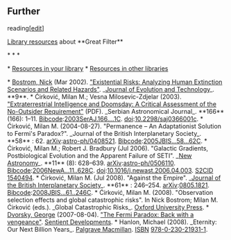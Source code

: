 ## Further
reading[[edit](/w/index.php?title=Great\_Filter&action=edit&section=7 "Edit
section: Further reading")]

[Library resources](/wiki/Wikipedia:The\_Wikipedia\_Library "Wikipedia:The
Wikipedia Library") about 
\*\*Great Filter\*\*

\* \* \*

 \* [Resources in your library](https://ftl.toolforge.org/cgi-bin/ftl?st=wp&su=Great+Filter)
 \* [Resources in other libraries](https://ftl.toolforge.org/cgi-bin/ftl?st=wp&su=Great+Filter&library=0CHOOSE0)

 \* [Bostrom, Nick](/wiki/Nick\_Bostrom "Nick Bostrom") (Mar 2002). ["Existential Risks: Analyzing Human Extinction Scenarios and Related Hazards"](http://www.jetpress.org/volume9/risks.html). \_[Journal of Evolution and Technology](/wiki/Journal\_of\_Evolution\_and\_Technology "Journal of Evolution and Technology")\_. \*\*9\*\*.
 \* Ćirković, Milan M.; Vesna Milosevic-Zdjelar (2003). ["Extraterrestrial Intelligence and Doomsday: A Critical Assessment of the No-Outsider Requirement"](http://saj.matf.bg.ac.rs/166/pdf/01-11.pdf) (PDF). \_Serbian Astronomical Journal\_. \*\*166\*\* (166): 1–11. [Bibcode](/wiki/Bibcode\_\(identifier\) "Bibcode \(identifier\)"):[2003SerAJ.166....1C](https://ui.adsabs.harvard.edu/abs/2003SerAJ.166....1C). [doi](/wiki/Doi\_\(identifier\) "Doi \(identifier\)"):[10.2298/saj0366001c](https://doi.org/10.2298%2Fsaj0366001c).
 \* Ćirković, Milan M. (2004-08-27). "Permanence – An Adaptationist Solution to Fermi's Paradox?". \_Journal of the British Interplanetary Society\_. \*\*58\*\* : 62. [arXiv](/wiki/ArXiv\_\(identifier\) "ArXiv \(identifier\)"):[astro-ph/0408521](https://arxiv.org/abs/astro-ph/0408521). [Bibcode](/wiki/Bibcode\_\(identifier\) "Bibcode \(identifier\)"):[2005JBIS...58...62C](https://ui.adsabs.harvard.edu/abs/2005JBIS...58...62C).
 \* Ćirković, Milan M.; Robert J. Bradbury (Jul 2006). "Galactic Gradients, Postbiological Evolution and the Apparent Failure of SETI". \_[New Astronomy](/wiki/New\_Astronomy\_\(journal\) "New Astronomy \(journal\)")\_. \*\*11\*\* (8): 628–639. [arXiv](/wiki/ArXiv\_\(identifier\) "ArXiv \(identifier\)"):[astro-ph/0506110](https://arxiv.org/abs/astro-ph/0506110). [Bibcode](/wiki/Bibcode\_\(identifier\) "Bibcode \(identifier\)"):[2006NewA...11..628C](https://ui.adsabs.harvard.edu/abs/2006NewA...11..628C). [doi](/wiki/Doi\_\(identifier\) "Doi \(identifier\)"):[10.1016/j.newast.2006.04.003](https://doi.org/10.1016%2Fj.newast.2006.04.003). [S2CID](/wiki/S2CID\_\(identifier\) "S2CID \(identifier\)") [1540494](https://api.semanticscholar.org/CorpusID:1540494).
 \* Ćirković, Milan M. (Jul 2008). "Against the Empire". \_[Journal of the British Interplanetary Society](/wiki/Journal\_of\_the\_British\_Interplanetary\_Society "Journal of the British Interplanetary Society")\_. \*\*61\*\* : 246–254. [arXiv](/wiki/ArXiv\_\(identifier\) "ArXiv \(identifier\)"):[0805.1821](https://arxiv.org/abs/0805.1821). [Bibcode](/wiki/Bibcode\_\(identifier\) "Bibcode \(identifier\)"):[2008JBIS...61..246C](https://ui.adsabs.harvard.edu/abs/2008JBIS...61..246C).
 \* Ćirković, Milan M. (2008). "Observation selection effects and global catastrophic risks". In Nick Bostrom; Milan M. Ćirković (eds.). \_Global Catastrophic Risks\_. [Oxford University Press](/wiki/Oxford\_University\_Press "Oxford University Press").
 \* [Dvorsky, George](/wiki/George\_Dvorsky "George Dvorsky") (2007-08-04). ["The Fermi Paradox: Back with a vengeance"](http://www.sentientdevelopments.com/2007/08/fermi-paradox-back-with-vengeance.html). [Sentient Developments](/wiki/Sentient\_Developments "Sentient Developments").
 \* Hanlon, Michael (2008). \_Eternity: Our Next Billion Years\_. [Palgrave Macmillan](/wiki/Palgrave\_Macmillan "Palgrave Macmillan"). [ISBN](/wiki/ISBN\_\(identifier\) "ISBN \(identifier\)") [978-0-230-21931-1](/wiki/Special:BookSources/978-0-230-21931-1 "Special:BookSources/978-0-230-21931-1").
